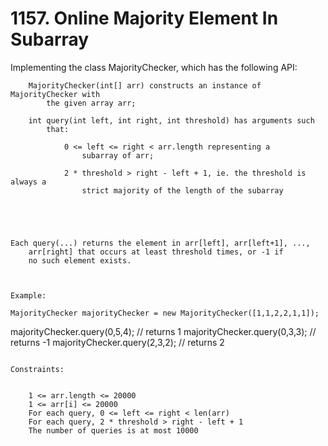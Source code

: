 # 1157. Online Majority Element In Subarray

Implementing the class MajorityChecker, which has the following API:

    
        MajorityChecker(int[] arr) constructs an instance of MajorityChecker with
            the given array arr;
        
        int query(int left, int right, int threshold) has arguments such
            that:
            
                0 <= left <= right < arr.length representing a
                    subarray of arr;
                
                2 * threshold > right - left + 1, ie. the threshold is always a
                    strict majority of the length of the subarray
                
            
        
    

    Each query(...) returns the element in arr[left], arr[left+1], ...,
        arr[right] that occurs at least threshold times, or -1 if
        no such element exists.

     

    Example:

    MajorityChecker majorityChecker = new MajorityChecker([1,1,2,2,1,1]);
majorityChecker.query(0,5,4); // returns 1
majorityChecker.query(0,3,3); // returns -1
majorityChecker.query(2,3,2); // returns 2

     
    Constraints:

    
        1 <= arr.length <= 20000
        1 <= arr[i] <= 20000
        For each query, 0 <= left <= right < len(arr)
        For each query, 2 * threshold > right - left + 1
        The number of queries is at most 10000